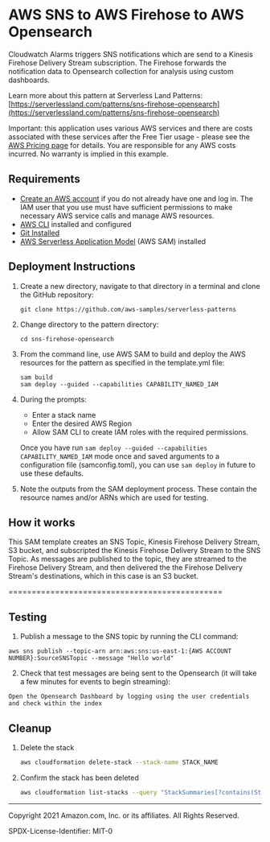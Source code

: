 # AWS SNS to AWS Firehose to AWS Opensearch 

Cloudwatch Alarms triggers SNS notifications which are send to a Kinesis Firehose Delivery Stream subscription. The Firehose forwards the notification data to Opensearch collection for analysis using custom dashboards.

Learn more about this pattern at Serverless Land Patterns: [https://serverlessland.com/patterns/sns-firehose-opensearch](https://serverlessland.com/patterns/sns-firehose-opensearch)

Important: this application uses various AWS services and there are costs associated with these services after the Free Tier usage - please see the [AWS Pricing page](https://aws.amazon.com/pricing/) for details. You are responsible for any AWS costs incurred. No warranty is implied in this example.

## Requirements

* [Create an AWS account](https://portal.aws.amazon.com/gp/aws/developer/registration/index.html) if you do not already have one and log in. The IAM user that you use must have sufficient permissions to make necessary AWS service calls and manage AWS resources.
* [AWS CLI](https://docs.aws.amazon.com/cli/latest/userguide/install-cliv2.html) installed and configured
* [Git Installed](https://git-scm.com/book/en/v2/Getting-Started-Installing-Git)
* [AWS Serverless Application Model](https://docs.aws.amazon.com/serverless-application-model/latest/developerguide/serverless-sam-cli-install.html) (AWS SAM) installed

## Deployment Instructions

1. Create a new directory, navigate to that directory in a terminal and clone the GitHub repository:
    ``` 
    git clone https://github.com/aws-samples/serverless-patterns
    ```
1. Change directory to the pattern directory:
    ```
    cd sns-firehose-opensearch
    ```
1. From the command line, use AWS SAM to build and deploy the AWS resources for the pattern as specified in the template.yml file:
    ```
    sam build
    sam deploy --guided --capabilities CAPABILITY_NAMED_IAM
    ```
1. During the prompts:
    * Enter a stack name
    * Enter the desired AWS Region
    * Allow SAM CLI to create IAM roles with the required permissions.

    Once you have run `sam deploy --guided --capabilities CAPABILITY_NAMED_IAM` mode once and saved arguments to a configuration file (samconfig.toml), you can use `sam deploy` in future to use these defaults.

1. Note the outputs from the SAM deployment process. These contain the resource names and/or ARNs which are used for testing.

## How it works

This SAM template creates an SNS Topic, Kinesis Firehose Delivery Stream, S3 bucket, and subscripted the Kinesis Firehose Delivery Stream to the SNS Topic. As messages are published to the topic, they are streamed to the Firehose Delivery Stream, and then delivered the the Firehose Delivery Stream's destinations, which in this case is an S3 bucket. 

==============================================

## Testing

1. Publish a message to the SNS topic by running the CLI command: 
```
aws sns publish --topic-arn arn:aws:sns:us-east-1:{AWS ACCOUNT NUMBER}:SourceSNSTopic --message "Hello world"
```

2. Check that test messages are being sent to the Opensearch (it will take a few minutes for events to begin streaming):

```
Open the Opensearch Dashboard by logging using the user credentials and check within the index
```


## Cleanup
 
1. Delete the stack
    ```bash
    aws cloudformation delete-stack --stack-name STACK_NAME
    ```
1. Confirm the stack has been deleted
    ```bash
    aws cloudformation list-stacks --query "StackSummaries[?contains(StackName,'STACK_NAME')].StackStatus"
    ```
----
Copyright 2021 Amazon.com, Inc. or its affiliates. All Rights Reserved.

SPDX-License-Identifier: MIT-0
